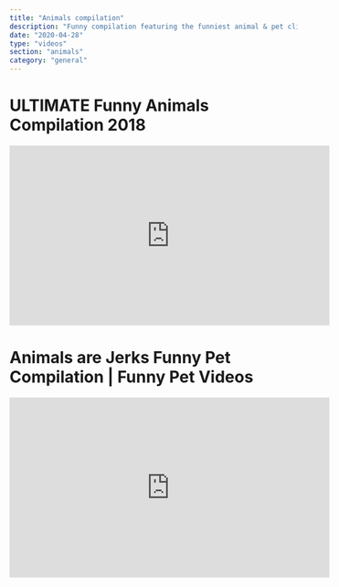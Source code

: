 ```yaml
---
title: "Animals compilation"
description: "Funny compilation featuring the funniest animal & pet clips, bloopers, fails, reactions and moments caught on tape."
date: "2020-04-28"
type: "videos"
section: "animals"
category: "general"
---
```


# ULTIMATE Funny Animals Compilation 2018

<iframe width="560" height="315" src="https://www.youtube.com/embed/W5IJcsp0QHI" frameborder="0" allowfullscreen></iframe>

# Animals are Jerks Funny Pet Compilation | Funny Pet Videos

<iframe width="560" height="315" src="https://www.youtube.com/embed/otGQjaUZk_o" frameborder="0" allowfullscreen></iframe>
